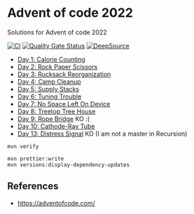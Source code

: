 # Advent of code 2022

Solutions for Advent of code 2022

[![CI](https://github.com/jabrena/advent-of-code-2022/actions/workflows/ci.yaml/badge.svg)](https://github.com/jabrena/advent-of-code-2022/actions/workflows/ci.yaml)
[![Quality Gate Status](https://sonarcloud.io/api/project_badges/measure?project=jabrena_advent-of-code-2022&metric=alert_status)](https://sonarcloud.io/summary/new_code?id=jabrena_advent-of-code-2022)
[![DeepSource](https://deepsource.io/gh/jabrena/advent-of-code-2022.svg/?label=active+issues&show_trend=true&token=FHJmpj7Vc4-RXv6MIgiWbTVa)](https://deepsource.io/gh/jabrena/advent-of-code-2022/?ref=repository-badge)

- [Day 1: Calorie Counting](src/main/java/jab/aoc/day1)
- [Day 2: Rock Paper Scissors](src/main/java/jab/aoc/day2)
- [Day 3: Rucksack Reorganization](src/main/java/jab/aoc/day3)
- [Day 4: Camp Cleanup](src/main/java/jab/aoc/day4)
- [Day 5: Supply Stacks](src/main/java/jab/aoc/day5)
- [Day 6: Tuning Trouble](src/main/java/jab/aoc/day6)
- [Day 7: No Space Left On Device](src/main/java/jab/aoc/day7)
- [Day 8: Treetop Tree House](src/main/java/jab/aoc/day8)
- [Day 9: Rope Bridge](src/main/java/jab/aoc/day9) KO :(
- [Day 10: Cathode-Ray Tube](src/main/java/jab/aoc/day10)
- [Day 13: Distress Signal](src/main/java/jab/aoc/day13) KO (I am not a master in Recursion)

```
mvn verify

mvn prettier:write
mvn versions:display-dependency-updates
```



## References

- https://adventofcode.com/
